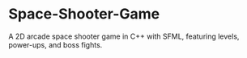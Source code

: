 # Space-Shooter-Game
A 2D arcade space shooter game in C++ with SFML, featuring levels, power-ups, and boss fights.
